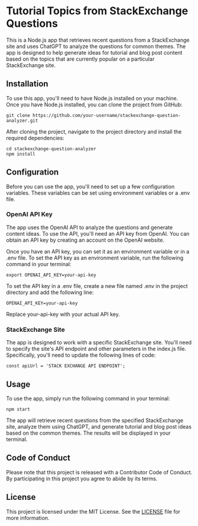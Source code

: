 # Tutorial Topics from StackExchange Questions

This is a Node.js app that retrieves recent questions from a StackExchange site and uses ChatGPT to analyze the questions for common themes. The app is designed to help generate ideas for tutorial and blog post content based on the topics that are currently popular on a particular StackExchange site.

## Installation
To use this app, you'll need to have Node.js installed on your machine. Once you have Node.js installed, you can clone the project from GitHub:

```
git clone https://github.com/your-username/stackexchange-question-analyzer.git
```

After cloning the project, navigate to the project directory and install the required dependencies:

```
cd stackexchange-question-analyzer
npm install
```

## Configuration

Before you can use the app, you'll need to set up a few configuration variables. These variables can be set using environment variables or a .env file.

### OpenAI API Key

The app uses the OpenAI API to analyze the questions and generate content ideas. To use the API, you'll need an API key from OpenAI. You can obtain an API key by creating an account on the OpenAI website.

Once you have an API key, you can set it as an environment variable or in a .env file. To set the API key as an environment variable, run the following command in your terminal:

```
export OPENAI_API_KEY=your-api-key
```

To set the API key in a .env file, create a new file named .env in the project directory and add the following line:

```
OPENAI_API_KEY=your-api-key
```

Replace your-api-key with your actual API key.

### StackExchange Site
The app is designed to work with a specific StackExchange site. You'll need to specify the site's API endpoint and other parameters in the index.js file. Specifically, you'll need to update the following lines of code:

```
const apiUrl = 'STACK EXCHANGE API ENDPOINT';
```

## Usage

To use the app, simply run the following command in your terminal:

```
npm start
```

The app will retrieve recent questions from the specified StackExchange site, analyze them using ChatGPT, and generate tutorial and blog post ideas based on the common themes. The results will be displayed in your terminal.

## Code of Conduct

Please note that this project is released with a Contributor Code of Conduct. By participating in this project you agree to abide by its terms.

## License

This project is licensed under the MIT License. See the [LICENSE](LICENSE) file for more information.